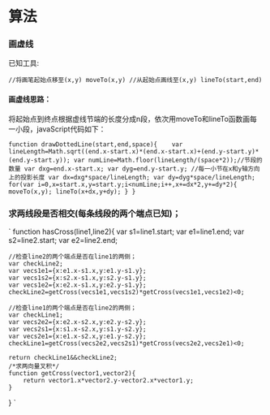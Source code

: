 # 算法

### 画虚线
已知工具:

`
//将画笔起始点移至(x,y)
moveTo(x,y)
//从起始点画线至(x,y)
lineTo(start,end)
`
#### 画虚线思路：
将起始点到终点根据虚线节端的长度分成n段，依次用moveTo和lineTo函数画每一小段，javaScript代码如下：

`
function drawDottedLine(start,end,space){	
	var lineLength=Math.sqrt((end.x-start.x)*(end.x-start.x)+(end.y-start.y)*(end.y-start.y));
	var numLine=Math.floor(lineLength/(space*2));//节段的数量
	var dxg=end.x-start.x;
	var dyg=end.y-start.y;
	//每一小节在x和y轴方向上的投影长度
	var dx=dxg*space/lineLength;
	var dy=dyg*space/lineLength;
	for(var i=0,x=start.x,y=start.y;i<numLine;i++,x+=dx*2,y+=dy*2){
		moveTo(x,y);
		lineTo(x+dx,y+dy);
	}
}
`

### 求两线段是否相交(每条线段的两个端点已知)；

`
function hasCross(line1,line2){
	var s1=line1.start;
	var e1=line1.end;
	var s2=line2.start;
	var e2=line2.end;
	
	//检查line2的两个端点是否在line1的两侧；
	var checkLine2;
	var vecs1e1={x:e1.x-s1.x,y:e1.y-s1.y};
	var vecs1s2={x:s2.x-s1.x,y:s2.y-s1.y};
	var vecs1e2={x:e2.x-s1.x,y:e2.y-s1.y};
	checkLine2=getCross(vecs1e1,vecs1s2)*getCross(vecs1e1,vecs1e2)<0;
	
	//检查line1的两个端点是否在line2的两侧；
	var checkLine1;
	var vecs2e2={x:e2.x-s2.x,y:e2.y-s2.y};
	var vecs2s1={x:s1.x-s2.x,y:s1.y-s2.y};
	var vecs2e1={x:e1.x-s2.x,y:e1.y-s2.y};
	checkLine1=getCross(vecs2e2,vecs2s1)*getCross(vecs2e2,vecs2e1)<0;
	
	return checkLine1&&checkLine2;
	/*求两向量叉积*/
	function getCross(vector1,vector2){
		return vector1.x*vector2.y-vector2.x*vector1.y;
	}
}
`
